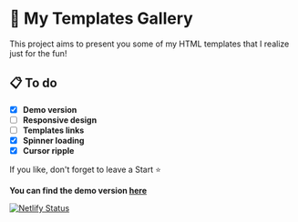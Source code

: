 # 🌟 My Templates Gallery

This project aims to present you some of my HTML templates that I realize just for the fun!

## 📋 To do

- [X] **Demo version**
- [ ] **Responsive design**
- [ ] **Templates links**
- [X] **Spinner loading**
- [X] **Cursor ripple**

If you like, don't forget to leave a Start ⭐

**You can find the demo version [here](hhttps://nsl-templatesgallery.netlify.app/tt)**

[![Netlify Status](https://api.netlify.com/api/v1/badges/ecb971f4-ce7b-4eb5-b205-15a3ff43b24a/deploy-status)](https://app.netlify.com/sites/nsl-templatesgallery/deploys)
